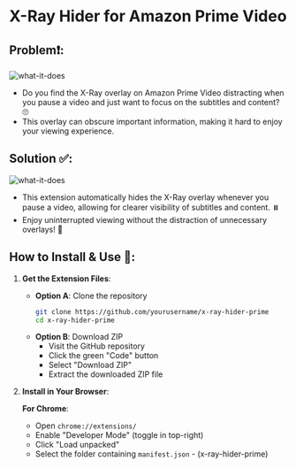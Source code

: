# X-Ray Hider for Amazon Prime Video

## Problem❗:

![what-it-does](/images/from.png)

- Do you find the X-Ray overlay on Amazon Prime Video distracting when you pause a video and just want to focus on the subtitles and content? 🙄
- This overlay can obscure important information, making it hard to enjoy your viewing experience.

## Solution ✅:

![what-it-does](/images/to.png)

- This extension automatically hides the X-Ray overlay whenever you pause a video, allowing for clearer visibility of subtitles and content. ⏸️
- Enjoy uninterrupted viewing without the distraction of unnecessary overlays! 🙌

## How to Install & Use 🚀:

1. **Get the Extension Files**:
   - **Option A**: Clone the repository
     ```sh
     git clone https://github.com/yourusername/x-ray-hider-prime
     cd x-ray-hider-prime
     ```
   - **Option B**: Download ZIP
     - Visit the GitHub repository
     - Click the green "Code" button
     - Select "Download ZIP"
     - Extract the downloaded ZIP file

2. **Install in Your Browser**:
   
   **For Chrome**:
   - Open `chrome://extensions/`
   - Enable "Developer Mode" (toggle in top-right)
   - Click "Load unpacked"
   - Select the folder containing `manifest.json` - (x-ray-hider-prime)
